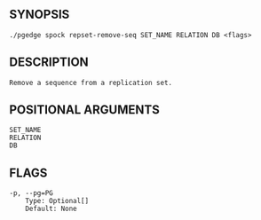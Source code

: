 ## SYNOPSIS
    ./pgedge spock repset-remove-seq SET_NAME RELATION DB <flags>
 
## DESCRIPTION
    Remove a sequence from a replication set.
 
## POSITIONAL ARGUMENTS
    SET_NAME
    RELATION
    DB
 
## FLAGS
    -p, --pg=PG
        Type: Optional[]
        Default: None
